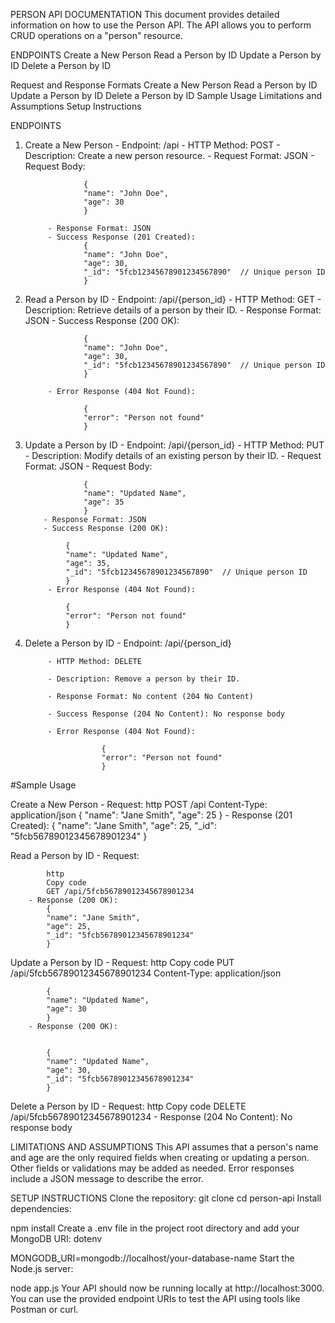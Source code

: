 PERSON API DOCUMENTATION
This document provides detailed information on how to use the Person API. The API allows you to perform CRUD operations on a "person" resource.

ENDPOINTS
Create a New Person
Read a Person by ID
Update a Person by ID
Delete a Person by ID

Request and Response Formats
Create a New Person
Read a Person by ID
Update a Person by ID
Delete a Person by ID
Sample Usage
Limitations and Assumptions
Setup Instructions

ENDPOINTS
1. Create a New Person
           - Endpoint: /api
           - HTTP Method: POST
           - Description: Create a new person resource.
           - Request Format: JSON
           - Request Body:

                    {
                    "name": "John Doe",
                    "age": 30
                    }

            - Response Format: JSON
            - Success Response (201 Created):
                    {
                    "name": "John Doe",
                    "age": 30,
                    "_id": "5fcb12345678901234567890"  // Unique person ID
                    }


2. Read a Person by ID
            - Endpoint: /api/{person_id}
            - HTTP Method: GET
            - Description: Retrieve details of a person by their ID.
            - Response Format: JSON
            - Success Response (200 OK):
       
                    {
                    "name": "John Doe",
                    "age": 30,
                    "_id": "5fcb12345678901234567890"  // Unique person ID
                    }

            - Error Response (404 Not Found):
          
                    {
                    "error": "Person not found"
                    }


3. Update a Person by ID
           - Endpoint: /api/{person_id}
           - HTTP Method: PUT
           - Description: Modify details of an existing person by their ID.
           - Request Format: JSON
           - Request Body:
           
                    {
                    "name": "Updated Name",
                    "age": 35
                    }
           - Response Format: JSON
           - Success Response (200 OK):
         
                {
                "name": "Updated Name",
                "age": 35,
                "_id": "5fcb12345678901234567890"  // Unique person ID
                }
            - Error Response (404 Not Found):

                {
                "error": "Person not found"
                }


4. Delete a Person by ID
            - Endpoint: /api/{person_id}

            - HTTP Method: DELETE

            - Description: Remove a person by their ID.

            - Response Format: No content (204 No Content)

            - Success Response (204 No Content): No response body

            - Error Response (404 Not Found):

                        {
                        "error": "Person not found"
                        }
#Sample Usage

Create a New Person
        - Request:
            http
            POST /api
            Content-Type: application/json
                {
                "name": "Jane Smith",
                "age": 25
                }
        - Response (201 Created):
            {
            "name": "Jane Smith",
            "age": 25,
            "_id": "5fcb56789012345678901234"
            }


Read a Person by ID
        - Request:

            http
            Copy code
            GET /api/5fcb56789012345678901234
        - Response (200 OK):
            {
            "name": "Jane Smith",
            "age": 25,
            "_id": "5fcb56789012345678901234"
            }

Update a Person by ID
        - Request:
            http
            Copy code
            PUT /api/5fcb56789012345678901234
            Content-Type: application/json

            {
            "name": "Updated Name",
            "age": 30
            }
        - Response (200 OK):


            {
            "name": "Updated Name",
            "age": 30,
            "_id": "5fcb56789012345678901234"
            }
Delete a Person by ID
        - Request:
            http
            Copy code
            DELETE /api/5fcb56789012345678901234
        - Response (204 No Content): No response body

LIMITATIONS AND ASSUMPTIONS
This API assumes that a person's name and age are the only required fields when creating or updating a person. Other fields or validations may be added as needed.
Error responses include a JSON message to describe the error.


SETUP INSTRUCTIONS
Clone the repository:
git clone <your-repo-url>
cd person-api
Install dependencies:

npm install
Create a .env file in the project root directory and add your MongoDB URI:
dotenv

MONGODB_URI=mongodb://localhost/your-database-name
Start the Node.js server:

node app.js
Your API should now be running locally at http://localhost:3000. You can use the provided endpoint URIs to test the API using tools like Postman or curl.
